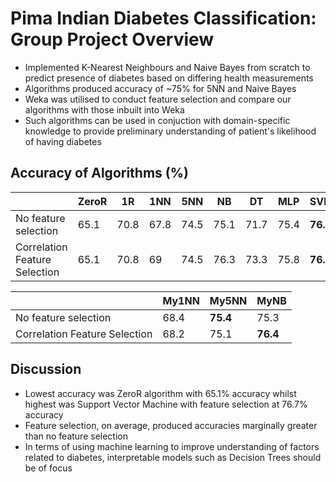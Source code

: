 # Pima Indian Diabetes Classification: Group Project Overview

- Implemented K-Nearest Neighbours and Naive Bayes from scratch to predict presence of diabetes based on differing health measurements
- Algorithms produced accuracy of ~75% for 5NN and Naive Bayes
- Weka was utilised to conduct feature selection and compare our algorithms with those inbuilt into Weka
- Such algorithms can be used in conjuction with domain-specific knowledge to provide preliminary understanding of patient's likelihood of having diabetes

## Accuracy of Algorithms (%)

|                               | ZeroR | 1R   | 1NN  | 5NN  | NB   | DT   | MLP  | SVM  | RF   |
|-------------------------------|-------|------|------|------|------|------|------|------|------|
| No feature selection          | 65.1  | 70.8 | 67.8 | 74.5 | 75.1 | 71.7 | 75.4 | **76.3** | 74.9 |
| Correlation Feature Selection | 65.1  | 70.8 | 69   | 74.5 | 76.3 | 73.3 | 75.8 | **76.7**| 75.9 |

|                               | My1NN | My5NN | MyNB |
|-------------------------------|-------|-------|------|
| No feature selection          | 68.4  | **75.4**  | 75.3 |
| Correlation Feature Selection | 68.2  | 75.1  |**76.4** |

## Discussion

- Lowest accuracy was ZeroR algorithm with 65.1% accuracy whilst highest was Support Vector Machine with feature selection at 76.7% accuracy
- Feature selection, on average, produced accuracies marginally greater than no feature selection
- In terms of using machine learning to improve understanding of factors related to diabetes, interpretable models such as Decision Trees should be of focus
